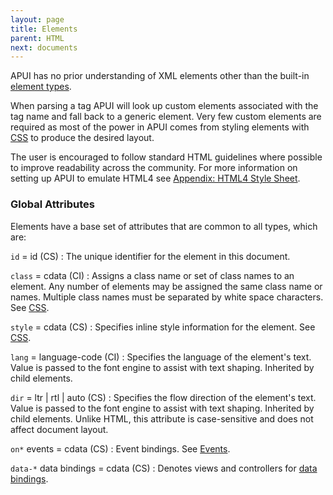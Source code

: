 ```yaml
---
layout: page
title: Elements
parent: HTML
next: documents
---
```


APUI has no prior understanding of XML elements other than the built-in [element types](element_index.html).

When parsing a tag APUI will look up custom elements associated with the tag name and fall back to a generic element. Very few custom elements are required as most of the power in APUI comes from styling elements with [CSS](../css.html) to produce the desired layout.

The user is encouraged to follow standard HTML guidelines where possible to improve readability across the community. For more information on setting up APUI to emulate HTML4 see [Appendix: HTML4 Style Sheet](html4_style_sheet.html).

### Global Attributes

Elements have a base set of attributes that are common to all types, which are:

`id` = id (CS)
: The unique identifier for the element in this document.

`class` = cdata (CI)
: Assigns a class name or set of class names to an element. Any number of elements may be assigned the same class name or names. Multiple class names must be separated by white space characters. See [CSS](../css.html).

`style` = cdata (CS)
: Specifies inline style information for the element. See [CSS](../css.html).

`lang` = language-code (CI)
: Specifies the language of the element's text. Value is passed to the font engine to assist with text shaping. Inherited by child elements.

`dir` = ltr | rtl | auto (CS)
: Specifies the flow direction of the element's text. Value is passed to the font engine to assist with text shaping. Inherited by child elements. Unlike HTML, this attribute is case-sensitive and does not affect document layout.

`on*` events = cdata (CS)
: Event bindings. See [Events](events.html).

`data-*` data bindings = cdata (CS)
: Denotes views and controllers for [data bindings](../data_bindings.html).

